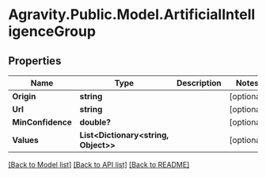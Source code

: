 # Agravity.Public.Model.ArtificialIntelligenceGroup

## Properties

Name | Type | Description | Notes
------------ | ------------- | ------------- | -------------
**Origin** | **string** |  | [optional] 
**Url** | **string** |  | [optional] 
**MinConfidence** | **double?** |  | [optional] 
**Values** | **List&lt;Dictionary&lt;string, Object&gt;&gt;** |  | [optional] 

[[Back to Model list]](../README.md#documentation-for-models) [[Back to API list]](../README.md#documentation-for-api-endpoints) [[Back to README]](../README.md)

